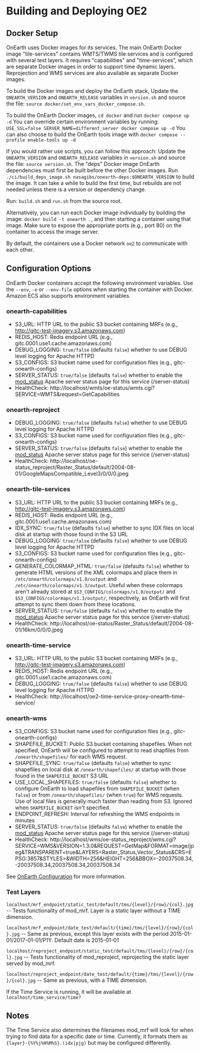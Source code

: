 # Building and Deploying OE2

## Docker Setup

OnEarth uses Docker images for its services. The main OnEarth Docker image "tile-services"
contains WMTS/TWMS tile services and is configured with several
test layers. It requires "capabilities" and "time-services", which are separate Docker images in order to support time dynamic layers. Reprojection and WMS services are also available as separate Docker images.

To build the Docker images and deploy the OnEarth stack,
Update the `ONEARTH_VERSION` and `ONEARTH_RELEASE` variables in `version.sh`
and source the file: `source docker/set_env_vars_docker_compose.sh`.

To build the OnEarth Docker images, `cd docker` and run `docker compose up -d` 
You can override certain environment variables by running: `USE_SSL=false SERVER_NAME=different_server docker compose up -d`
You can also choose to build the OnEarth tools image with `docker compose --profile enable-tools up -d`

If you would rather use scripts, you can follow this approach: 
Update the `ONEARTH_VERSION` and `ONEARTH_RELEASE` variables in `version.sh`
and source the file: `source version.sh`.
The "deps" Docker image OnEarth dependencies must first be built before the other Docker images. Run `./ci/build_deps_image.sh nasagibs/onearth-deps:$ONEARTH_VERSION` to build the image. It can take a while to build the first time, but rebuilds are not needed unless there is a version or dependency change.

Run: `build.sh` and `run.sh` from the source root.

Alternatively, you can run each Docker image individually by building the
image: `docker build -t onearth .`, and then starting a container using
that image. Make sure to expose the appropriate ports (e.g., port 80) on the
container to access the image server.

By default, the containers use a Docker network `oe2` to communicate with each other.

## Configuration Options

OnEarth Docker containers accept the following environment variables. Use the `--env`, `-e` or `--env-file` options when starting the container with Docker. Amazon ECS also supports environment variables.

### onearth-capabilities
* S3_URL: HTTP URL to the public S3 bucket containing MRFs
    (e.g., http://gitc-test-imagery.s3.amazonaws.com)
* REDIS_HOST: Redis endpoint URL
    (e.g., gitc.0001.use1.cache.amazonaws.com)
* DEBUG_LOGGING: `true/false` (defaults `false`) whether to use DEBUG level logging for Apache HTTPD
* S3_CONFIGS: S3 bucket name used for configuration files (e.g., gitc-onearth-configs)
* SERVER_STATUS: `true/false` (defaults `false`) whether to enable the [mod_status](https://httpd.apache.org/docs/2.4/mod/mod_status.html) Apache server status page for this service (/server-status)
* HealthCheck: http://localhost/wmts/oe-status/wmts.cgi?SERVICE=WMTS&request=GetCapabilities

### onearth-reproject
* DEBUG_LOGGING: `true/false` (defaults `false`) whether to use DEBUG level logging for Apache HTTPD
* S3_CONFIGS: S3 bucket name used for configuration files (e.g., gitc-onearth-configs)
* SERVER_STATUS: `true/false` (defaults `false`) whether to enable the [mod_status](https://httpd.apache.org/docs/2.4/mod/mod_status.html) Apache server status page for this service (/server-status)
* HealthCheck: http://localhost/oe-status_reproject/Raster_Status/default/2004-08-01/GoogleMapsCompatible_Level3/0/0/0.jpeg

### onearth-tile-services
* S3_URL: HTTP URL to the public S3 bucket containing MRFs
    (e.g., http://gitc-test-imagery.s3.amazonaws.com)
* REDIS_HOST: Redis endpoint URL
    (e.g., gitc.0001.use1.cache.amazonaws.com)
* IDX_SYNC: `true/false` (defaults `false`) whether to sync IDX files on local disk at startup with those found in the S3 URL
* DEBUG_LOGGING: `true/false` (defaults `false`) whether to use DEBUG level logging for Apache HTTPD
* S3_CONFIGS: S3 bucket name used for configuration files (e.g., gitc-onearth-configs)
* GENERATE_COLORMAP_HTML: `true/false` (defaults `false`) whether to generate HTML versions of the XML colormaps and place them in `/etc/onearth/colormaps/v1.0/output` and `/etc/onearth/colormaps/v1.3/output`. Useful when these colormaps aren't already stored at `$S3_CONFIGS/colormaps/v1.0/output/` and `$S3_CONFIGS/colormaps/v1.3/output/`, respectively, as OnEarth will first attempt to sync them down from these locations.
* SERVER_STATUS: `true/false` (defaults `false`) whether to enable the [mod_status](https://httpd.apache.org/docs/2.4/mod/mod_status.html) Apache server status page for this service (/server-status)
* HealthCheck: http://localhost/oe-status/Raster_Status/default/2004-08-01/16km/0/0/0.jpeg

### onearth-time-service
* S3_URL: HTTP URL to the public S3 bucket containing MRFs
    (e.g., http://gitc-test-imagery.s3.amazonaws.com)
* REDIS_HOST: Redis endpoint URL
    (e.g., gitc.0001.use1.cache.amazonaws.com)
* DEBUG_LOGGING: `true/false` (defaults `false`) whether to use DEBUG level logging for Apache HTTPD
* HealthCheck: http://localhost/oe2-time-service-proxy-onearth-time-service/

### onearth-wms
* S3_CONFIGS: S3 bucket name used for configuration files (e.g., gitc-onearth-configs)
* SHAPEFILE_BUCKET: Public S3 bucket containing shapefiles. When not specified, OnEarth will be configured to attempt to read shapfiles from `/onearth/shapefiles/` for each WMS request.
* SHAPEFILE_SYNC: `true/false` (defaults `false`) whether to sync shapefiles on local disk at `/onearth/shapefiles/` at startup with those found in the `SHAPEFILE_BUCKET` S3 URL
* USE_LOCAL_SHAPEFILES: `true/false` (defaults `false`) whether to configure OnEarth to load shapefiles from `SHAPEFILE_BUCKET` (when `false`) or from `/onearth/shapefiles/` (when `true`) for WMS requests. Use of local files is generally much faster than reading from S3. Ignored when `SHAPEFILE_BUCKET` isn't specified.
* ENDPOINT_REFRESH: Interval for refreshing the WMS endpoints in minutes
* SERVER_STATUS: `true/false` (defaults `false`) whether to enable the [mod_status](https://httpd.apache.org/docs/2.4/mod/mod_status.html) Apache server status page for this service (/server-status)
* HealthCheck: http://localhost/wms/oe-status_reproject/wms.cgi?SERVICE=WMS&VERSION=1.3.0&REQUEST=GetMap&FORMAT=image/jpeg&TRANSPARENT=true&LAYERS=Raster_Status,Vector_Status&CRS=EPSG:3857&STYLES=&WIDTH=256&HEIGHT=256&BBOX=-20037508.34,-20037508.34,20037508.34,20037508.34

See [OnEarth Configuration](../doc/configuration.md) for more information.

### Test Layers

`localhost/mrf_endpoint/static_test/default/tms/{level}/{row}/{col}.jpg` --
Tests functionality of mod_mrf. Layer is a static layer without a TIME
dimension.

`localhost/mrf_endpoint/date_test/default/{time}/tms/{level}/{row}/{col}.jpg` --
Same as previous, except this layer exists with the period
2015-01-01/2017-01-01/P1Y. Default date is 2015-01-01

`localhost/reproject_endpoint/static_test/default/tms/{level}/{row}/{col}.jpg`
-- Tests functionality of mod_reproject, reprojecting the static layer served by
mod_mrf.

`localhost/reproject_endpoint/date_test/default/{time}/tms/{level}/{row}/{col}.jpg`
-- Same as previous, with a TIME dimension.

If the Time Service is running, it will be available at `localhost/time_service/time?`

## Notes

The Time Service also determines the filenames mod_mrf will look for
when trying to find data for a specific date or time. Currently, it formats them as
`{layer}-{%Y%j%H%M%S}.(idx|pjg)` but may be configured differently.
